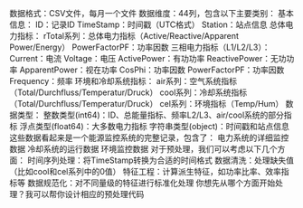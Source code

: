 数据格式：CSV文件，每月一个文件
数据维度：44列，包含以下主要类别：
基本信息：
ID：记录ID
TimeStamp：时间戳（UTC格式）
Station：站点信息
总体电力指标：
rTotal系列：总体电力指标（Active/Reactive/Apparent Power/Energy）
PowerFactorPF：功率因数
三相电力指标（L1/L2/L3）：
Current：电流
Voltage：电压
ActivePower：有功功率
ReactivePower：无功功率
ApparentPower：视在功率
CosPhi：功率因数
PowerFactorPF：功率因数
Frequency：频率
环境和冷却系统指标：
air系列：空气系统指标（Total/Durchfluss/Temperatur/Druck）
cool系列：冷却系统指标（Total/Durchfluss/Temperatur/Druck）
cel系列：环境指标（Temp/Hum）
数据类型：
整数类型(int64)：ID、总能量指标、频率L2/L3、air/cool系统的部分指标
浮点类型(float64)：大多数电力指标
字符串类型(object)：时间戳和站点信息
这些数据看起来是一个能源监控系统的完整记录，包含了：
电力系统的详细监控数据
冷却系统的运行数据
环境监控数据
对于预处理，我们可以考虑以下几个方面：
时间序列处理：将TimeStamp转换为合适的时间格式
数据清洗：处理缺失值（比如cool和cel系列中的0值）
特征工程：计算派生特征，如功率比率、效率指标等
数据规范化：对不同量级的特征进行标准化处理
你想先从哪个方面开始处理？我可以帮你设计相应的预处理代码